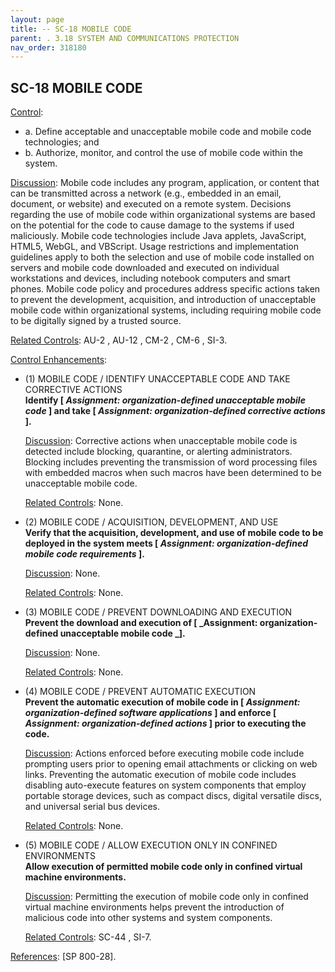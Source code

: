 ```yaml
---
layout: page
title: -- SC-18 MOBILE CODE 
parent: . 3.18 SYSTEM AND COMMUNICATIONS PROTECTION 
nav_order: 318180 
---
```


## SC-18 MOBILE CODE

<ins>Control</ins>:

* a. Define acceptable and unacceptable mobile code and mobile code technologies; and
* b. Authorize, monitor, and control the use of mobile code within the system.

<ins>Discussion</ins>: Mobile code includes any program, application, or content that can be transmitted across a network (e.g., embedded in an email, document, or website) and executed on a remote system. Decisions regarding the use of mobile code within organizational systems are based on the potential for the code to cause damage to the systems if used maliciously. Mobile code technologies include Java applets, JavaScript, HTML5, WebGL, and VBScript. Usage restrictions and implementation guidelines apply to both the selection and use of mobile code installed on servers and mobile code downloaded and executed on individual workstations and devices, including notebook computers and smart phones. Mobile code policy and procedures address specific actions taken to prevent the development, acquisition, and introduction of unacceptable mobile code within organizational systems, including requiring mobile code to be digitally signed by a trusted source.

<ins>Related Controls</ins>: AU-2 , AU-12 , CM-2 , CM-6 , SI-3.

<ins>Control Enhancements</ins>:
   
* (1) MOBILE CODE / IDENTIFY UNACCEPTABLE CODE AND TAKE CORRECTIVE ACTIONS<br>
**Identify [ _Assignment: organization-defined unacceptable mobile code_ ] and take [ _Assignment: organization-defined corrective actions_ ].**

    <ins>Discussion</ins>: Corrective actions when unacceptable mobile code is detected include blocking, quarantine, or alerting administrators. Blocking includes preventing the transmission of word processing files with embedded macros when such macros have been determined to be unacceptable mobile code.

    <ins>Related Controls</ins>: None.
   
* (2) MOBILE CODE / ACQUISITION, DEVELOPMENT, AND USE<br>
**Verify that the acquisition, development, and use of mobile code to be deployed in the system meets [ _Assignment: organization-defined mobile code requirements_ ].**

    <ins>Discussion</ins>: None.

    <ins>Related Controls</ins>: None.
   
* (3) MOBILE CODE / PREVENT DOWNLOADING AND EXECUTION<br>
**Prevent the download and execution of [ _Assignment: organization-defined unacceptable mobile code _].**
    
    <ins>Discussion</ins>: None.
    
    <ins>Related Controls</ins>: None.
   
* (4) MOBILE CODE / PREVENT AUTOMATIC EXECUTION<br>
**Prevent the automatic execution of mobile code in [ _Assignment: organization-defined software applications_ ] and enforce [ _Assignment: organization-defined actions_ ] prior to executing the code.**

    <ins>Discussion</ins>: Actions enforced before executing mobile code include prompting users prior to opening email attachments or clicking on web links. Preventing the automatic execution of mobile code includes disabling auto-execute features on system components that employ portable storage devices, such as compact discs, digital versatile discs, and universal serial bus devices.

    <ins>Related Controls</ins>: None.
   
* (5) MOBILE CODE / ALLOW EXECUTION ONLY IN CONFINED ENVIRONMENTS<br>
**Allow execution of permitted mobile code only in confined virtual machine environments.**

    <ins>Discussion</ins>: Permitting the execution of mobile code only in confined virtual machine environments helps prevent the introduction of malicious code into other systems and system components.

    <ins>Related Controls</ins>: SC-44 , SI-7.

<ins>References</ins>: [SP 800-28].
